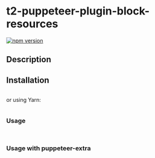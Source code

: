 # t2-puppeteer-plugin-block-resources

[![npm version](https://badge.fury.io/js/t2-puppeteer-plugin-block-resources.svg)](https://badge.fury.io/js/t2-puppeteer-plugin-block-resources)

## Description


## Installation

```bash

```

or using Yarn:

```bash

```


### Usage

```js



```


### Usage with puppeteer-extra



```js



```


